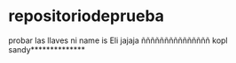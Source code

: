 # repositoriodeprueba
probar las llaves
ni name is Eli jajaja
ñññññññññññññññ
kopl
sandy**************